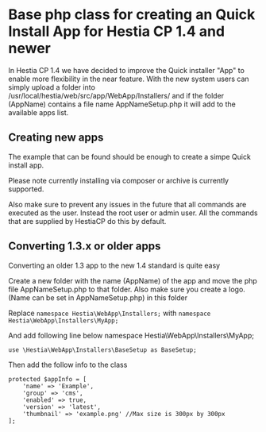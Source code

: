 # Base php class for creating an Quick Install App for Hestia CP 1.4 and newer

In Hestia CP 1.4 we have decided to improve the Quick installer "App" to enable more flexibility in the near feature. 
With the new system users can simply upload a folder into /usr/local/hestia/web/src/app/WebApp/Installers/ and if the folder (AppName) contains a file name AppNameSetup.php it will add to the available apps list. 

## Creating new apps

The example that can be found should be enough to create a simpe Quick install app. 

Please note currently installing via composer or archive is currently supported. 

Also make sure to prevent any issues in the future that all commands are executed as the user. Instead the root user or admin user. All the commands that are supplied by HestiaCP do this by default.

## Converting 1.3.x or older apps

Converting an older 1.3 app to the new 1.4 standard is quite easy

Create a new folder with the name (AppName) of the app and move the php file AppNameSetup.php to that folder. Also make sure you create a logo. (Name can be set in AppNameSetup.php) in this folder 

Replace ```namespace Hestia\WebApp\Installers;``` with ```namespace Hestia\WebApp\Installers\MyApp;```

And add following line below namespace Hestia\WebApp\Installers\MyApp;

```use \Hestia\WebApp\Installers\BaseSetup as BaseSetup;```

Then add the follow info to the class 

    protected $appInfo = [ 
        'name' => 'Example',
        'group' => 'cms',
        'enabled' => true,
        'version' => 'latest',
        'thumbnail' => 'example.png' //Max size is 300px by 300px 
    ];
